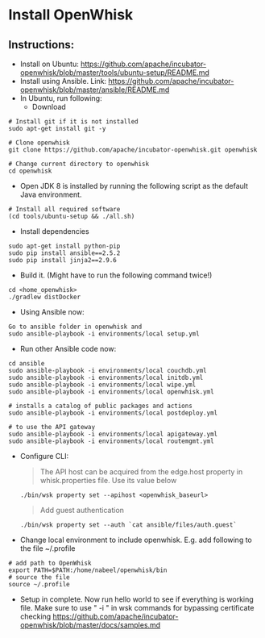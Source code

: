 # Install OpenWhisk

## Instructions: 
- Install on Ubuntu: https://github.com/apache/incubator-openwhisk/blob/master/tools/ubuntu-setup/README.md
- Install using Ansible. Link: https://github.com/apache/incubator-openwhisk/blob/master/ansible/README.md
- In Ubuntu, run following:
  - Download

```
# Install git if it is not installed
sudo apt-get install git -y

# Clone openwhisk
git clone https://github.com/apache/incubator-openwhisk.git openwhisk

# Change current directory to openwhisk
cd openwhisk
```

  - Open JDK 8 is installed by running the following script as the default Java environment.

```
# Install all required software
(cd tools/ubuntu-setup && ./all.sh)
```

  - Install dependencies

```
sudo apt-get install python-pip
sudo pip install ansible==2.5.2
sudo pip install jinja2==2.9.6
````

  - Build it. (Might have to run the following command twice!)

  ```
  cd <home_openwhisk>
  ./gradlew distDocker
  ```

  - Using Ansible now:
  
  ```
  Go to ansible folder in openwhisk and 
  sudo ansible-playbook -i environments/local setup.yml
  ```
  
  - Run other Ansible code now:
  
  ```
  cd ansible
  sudo ansible-playbook -i environments/local couchdb.yml
  sudo ansible-playbook -i environments/local initdb.yml
  sudo ansible-playbook -i environments/local wipe.yml
  sudo ansible-playbook -i environments/local openwhisk.yml

  # installs a catalog of public packages and actions
  sudo ansible-playbook -i environments/local postdeploy.yml

  # to use the API gateway
  sudo ansible-playbook -i environments/local apigateway.yml
  sudo ansible-playbook -i environments/local routemgmt.yml
  ```
  
  - Configure CLI:
    > The API host can be acquired from the edge.host property in whisk.properties file. Use its value below
  
      ```
      ./bin/wsk property set --apihost <openwhisk_baseurl>
      ```
    > Add guest authentication
    
     ```
     ./bin/wsk property set --auth `cat ansible/files/auth.guest`
     ```
  
  - Change local environment to include openwhisk. E.g. add following to the file ~/.profile
  
  ```
  # add path to OpenWhisk
  export PATH=$PATH:/home/nabeel/openwhisk/bin
  # source the file
  source ~/.profile 
  ```
  
- Setup in complete. Now run hello world to see if everything is working file. Make sure to use " -i " in wsk commands for bypassing certificate checking
https://github.com/apache/incubator-openwhisk/blob/master/docs/samples.md



